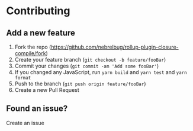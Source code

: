 # Contributing

## Add a new feature
1. Fork the repo (<https://github.com/nebrelbug/rollup-plugin-closure-compile/fork>)
2. Create your feature branch (`git checkout -b feature/fooBar`)
3. Commit your changes (`git commit -am 'Add some fooBar'`)
4. If you changed any JavaScript, run `yarn build` and `yarn test` and `yarn format`
5. Push to the branch (`git push origin feature/fooBar`)
6. Create a new Pull Request

## Found an issue?
Create an issue
